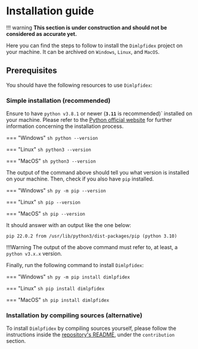 # Installation guide

!!! warning
    **This section is under construction and should not be considered as accurate yet.**

Here you can find the steps to follow to install the `Dimlpfidex` project on your machine. It can be archived on `Windows`, `Linux`, and `MacOS`. 

## Prerequisites
You should have the following resources to use `Dimlpfidex`:



### Simple installation (recommended)
Ensure to have `python v3.8.1` or newer (**`3.11`** is recommended)` installed on your machine. Please refer to the [Python official website](https://www.python.org/downloads/) for further information concerning the installation process. 

=== "Windows"
    ```sh
    python --version
    ```

=== "Linux"
    ```sh
    python3 --version
    ```

=== "MacOS"
    ```sh
    python3 --version
    ```

The output of the command above should tell you what version is installed on your machine. Then, check if you also have `pip` installed.

=== "Windows"
    ```sh
    py -m pip --version
    ```

=== "Linux"
    ```sh
    pip --version
    ```

=== "MacOS"
    ```sh
    pip --version
    ```

It should answer with an output like the one below:
```
pip 22.0.2 from /usr/lib/python3/dist-packages/pip (python 3.10)
```

!!!Warning
    The output of the above command must refer to, at least, a `python v3.x.x` version. 

Finally, run the following command to install `Dimlpfidex`:

=== "Windows"
    ```sh
    py -m pip install dimlpfidex
    ```

=== "Linux"
    ```sh
    pip install dimlpfidex
    ```

=== "MacOS"
    ```sh
    pip install dimlpfidex
    ```




### Installation by compiling sources (alternative)
To install `Dimlpfidex` by compiling sources yourself, please follow the instructions inside the [repository's README](https://github.com/HES-XPLAIN/dimlpfidex/blob/main/README.md#contribution), under the `contribution` section.